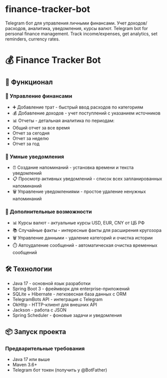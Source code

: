 # finance-tracker-bot
Telegram бот для управления личными финансами.  Учет доходов/расходов, аналитика, уведомления, курсы валют.
Telegram bot for personal finance management. 
Track income/expenses, get analytics, set reminders, currency rates.
# 💰 Finance Tracker Bot

## 🚀 Функционал

### 💸 Управление финансами
- ➕ Добавление трат - быстрый ввод расходов по категориям
-  💰 Добавление доходов  - учет поступлений с указанием источников
-  📊 Отчеты  - детальная аналитика по периодам:
  - Общий отчет за все время
  - Отчет за сегодня
  - Отчет за неделю
  - Отчет за год

### 🔔 Умные уведомления
-  ⏰ Создание напоминаний  - установка времени и текста уведомлений
-  📋 Просмотр активных уведомлений  - список всех запланированных напоминаний
-  🗑️ Управление уведомлениями  - простое удаление ненужных напоминаний

### 💱 Дополнительные возможности
-  📊 Курсы валют  - актуальные курсы USD, EUR, CNY от ЦБ РФ
-  📚 Случайные факты  - интересные факты для расширения кругозора
-  🗑️ Управление данными  - удаление категорий и очистка истории
-  ⏱️ Автоудаление сообщений  - автоматическая очистка временных сообщений

## 🛠 Технологии

-  Java 17  - основной язык разработки
-  Spring Boot 3  - фреймворк для enterprise-приложений
-  SQLite + Hibernate  - легковесная база данных с ORM
-  TelegramBots API  - интеграция с Telegram
-  OkHttp  - HTTP-клиент для внешних API
-  Jackson  - работа с JSON
-  Spring Scheduler  - фоновые задачи и уведомления

## 📦 Запуск проекта

### Предварительные требования
- Java 17 или выше
- Maven 3.6+
- Telegram бот токен (получить у @BotFather)

